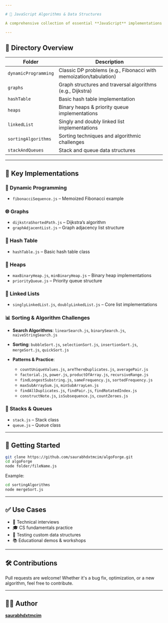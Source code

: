 ```yaml
---

# 🧠 JavaScript Algorithms & Data Structures

A comprehensive collection of essential **JavaScript** implementations for data structures and algorithms. Categorized into folders to aid clarity, study, and interview prep.

---
```


## 📁 Directory Overview

| Folder               | Description                                                       |
| -------------------- | ----------------------------------------------------------------- |
| `dynamicProgramming` | Classic DP problems (e.g., Fibonacci with memoization/tabulation) |
| `graphs`             | Graph structures and traversal algorithms (e.g., Dijkstra)        |
| `hashTable`          | Basic hash table implementation                                   |
| `heaps`              | Binary heaps & priority queue implementations                     |
| `linkedList`         | Singly and doubly linked list implementations                     |
| `sortingAlgorithms`  | Sorting techniques and algorithmic challenges                     |
| `stackAndQueues`     | Stack and queue data structures                                   |

---

## 📌 Key Implementations

### 🔁 Dynamic Programming

* `fibonacciSequence.js` – Memoized Fibonacci example

### 🌐 Graphs

* `dijkstraShortedPath.js` – Dijkstra’s algorithm
* `graphAdjacentList.js` – Graph adjacency list structure

### 🧮 Hash Table

* `hashTable.js` – Basic hash table class

### 🔺 Heaps

* `maxBinaryHeap.js`, `minBinaryHeap.js` – Binary heap implementations
* `priorityQueue.js` – Priority queue structure

### 🔗 Linked Lists

* `singlyLinkedList.js`, `doublyLinkedList.js` – Core list implementations

### 📊 Sorting & Algorithm Challenges

* **Search Algorithms**: `linearSearch.js`, `binarySearch.js`, `naiveStringSearch.js`
* **Sorting**: `bubbleSort.js`, `selectionSort.js`, `insertionSort.js`, `mergeSort.js`, `quickSort.js`
* **Patterns & Practice**:

  * `countUniqueValues.js`, `areThereDuplicates.js`, `averagePair.js`
  * `factorial.js`, `power.js`, `productOfArray.js`, `recursiveRange.js`
  * `findLongestSubstring.js`, `sameFrequency.js`, `sortedFrequency.js`
  * `maxSubArraySum.js`, `minSubArrayLen.js`
  * `findAllDuplicates.js`, `findPair.js`, `findRotatedIndex.js`
  * `constructNote.js`, `isSubsequence.js`, `countZeroes.js`

### 🧱 Stacks & Queues

* `stack.js` – Stack class
* `queue.js` – Queue class

---

## 🚀 Getting Started

```bash
git clone https://github.com/saurabhdxtmcim/algoForge.git
cd algoForge
node folder/fileName.js
```

Example:

```bash
cd sortingAlgorithms
node mergeSort.js
```

---

## ✅ Use Cases

* 💼 Technical interviews
* 🎓 CS fundamentals practice
* 🧪 Testing custom data structures
* 📚 Educational demos & workshops

---

## 🛠️ Contributions

Pull requests are welcome! Whether it's a bug fix, optimization, or a new algorithm, feel free to contribute.

---

## 👨‍💻 Author

**[saurabhdxtmcim](https://github.com/saurabhdxtmcim)**


